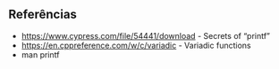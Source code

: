 ## Referências

- https://www.cypress.com/file/54441/download - Secrets of “printf”
- https://en.cppreference.com/w/c/variadic - Variadic functions
- man printf

